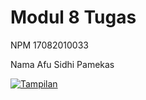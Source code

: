 # Modul 8 Tugas

NPM 17082010033

Nama Afu Sidhi Pamekas

[![Tampilan](https://drive.google.com/file/d/13Mfs_PQd5npQFTewF-U43ZmOk8BtYDdU/view?usp=sharing)](https://drive.google.com/file/d/13HEzDX9pv5kTkXJsRToDXUBts-Kj4V6S/view?usp=sharing "Klik untuk lihat")

